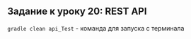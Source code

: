 ## Задание к уроку 20: REST API
<code>gradle clean api_Test</code> - команда для запуска с терминала